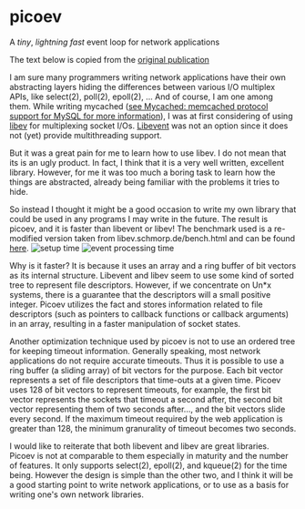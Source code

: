 picoev
======

A *tiny*, *lightning fast* event loop for network applications

The text below is copied from the [original publication](http://developer.cybozu.co.jp/archives/kazuho/2009/08/picoev-a-tiny-e.html)

I am sure many programmers writing network applications have their own abstracting layers hiding the differences between various I/O multiplex APIs, like select(2), poll(2), epoll(2), ... And of course, I am one among them.  While writing mycached ([see Mycached: memcached protocol support for MySQL for more information](http://developer.cybozu.co.jp/archives/kazuho/2009/08/mycached-memcac.html)), I was at first considering of using [libev](http://software.schmorp.de/pkg/libev.html) for multiplexing socket I/Os. [Libevent](http://www.monkey.org/~provos/libevent/) was not an option since it does not (yet) provide multithreading support.

But it was a great pain for me to learn how to use libev.  I do not mean that its is an ugly product.  In fact, I think that it is a very well written, excellent library.  However, for me it was too much a boring task to learn how the things are abstracted, already being familiar with the problems it tries to hide.

So instead I thought it might be a good occasion to write my own library that could be used in any programs I may write in the future.  The result is picoev, and it is faster than libevent or libev!  The benchmark used is a re-modified version taken from libev.schmorp.de/bench.html and can be found [here](http://coderepos.org/share/browser/lang/c/picoev/trunk/example/bench.c).
![setup time](http://developer.cybozu.co.jp/archives/kazuho/files/picoev_setup.png)
![event processing time](http://developer.cybozu.co.jp/archives/kazuho/files/picoev_event.png)

Why is it faster?  It is because it uses an array and a ring buffer of bit vectors as its internal structure.  Libevent and libev seem to use some kind of sorted tree to represent file descriptors.  However, if we concentrate on Un*x systems, there is a guarantee that the descriptors will a small positive integer.  Picoev utilizes the fact and stores information related to file descriptors (such as pointers to callback functions or callback arguments) in an array, resulting in a faster manipulation of socket states.

Another optimization technique used by picoev is not to use an ordered tree for keeping timeout information.  Generally speaking, most network applications do not require accurate timeouts.  Thus it is possible to use a ring buffer (a sliding array) of bit vectors for the purpose.  Each bit vector represents a set of file descriptors that time-outs at a given time.  Picoev uses 128 of bit vectors to represent timeouts, for example, the first bit vector represents the sockets that timeout a second after, the second bit vector representing them of two seconds after..., and the bit vectors slide every second.  If the maximum timeout required by the web application is greater than 128, the minimum granurality of timeout becomes two seconds.

I would like to reiterate that both libevent and libev are great libraries.  Picoev is not at comparable to them especially in maturity and the number of features.  It only supports select(2), epoll(2), and kqueue(2) for the time being.  However the design is simple than the other two, and I think it will be a good starting point to write network applications, or to use as a basis for writing one's own network libraries.

